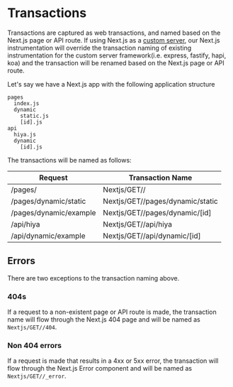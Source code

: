 # Transactions

Transactions are captured as web transactions, and named based on the Next.js page or API route. If using Next.js as a [custom server](https://nextjs.org/docs/advanced-features/custom-server), our Next.js instrumentation will override the transaction naming of existing instrumentation for the custom server framework(i.e. express, fastify, hapi, koa) and the transaction will be renamed based on the Next.js page or API route.

Let's say we have a Next.js app with the following application structure

```
pages
  index.js
  dynamic
    static.js
    [id].js
api
  hiya.js
  dynamic
    [id].js
```

The transactions will be named as follows:

| Request                | Transaction Name                 |
| ---------------------  | -------------------------------- |
| /pages/                | Nextjs/GET//                     |
| /pages/dynamic/static  | Nextjs/GET//pages/dynamic/static |
| /pages/dynamic/example | Nextjs/GET//pages/dynamic/[id]   |
| /api/hiya              | Nextjs/GET//api/hiya             |
| /api/dynamic/example   | Nextjs/GET//api/dynamic/[id]     |


## Errors
There are two exceptions to the transaction naming above.

### 404s
If a request to a non-existent page or API route is made, the transaction name will flow through the Next.js 404 page and will be named as `Nextjs/GET//404`.

### Non 404 errors
If a request is made that results in a 4xx or 5xx error, the transaction will flow through the Next.js Error component and will be named as `Nextjs/GET//_error`.


